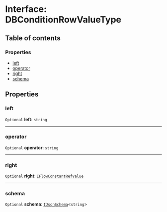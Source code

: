 # Interface: DBConditionRowValueType

## Table of contents

### Properties

* [left](/auto-docs/form-materials/interfaces/DBConditionRowValueType.md#left)
* [operator](/auto-docs/form-materials/interfaces/DBConditionRowValueType.md#operator)
* [right](/auto-docs/form-materials/interfaces/DBConditionRowValueType.md#right)
* [schema](/auto-docs/form-materials/interfaces/DBConditionRowValueType.md#schema)

## Properties

### left

`Optional` **left**: `string`

***

### operator

`Optional` **operator**: `string`

***

### right

`Optional` **right**: [`IFlowConstantRefValue`](/auto-docs/form-materials/types/IFlowConstantRefValue.md)

***

### schema

`Optional` **schema**: [`IJsonSchema`](/auto-docs/form-materials/interfaces/IJsonSchema.md)<`string`>
